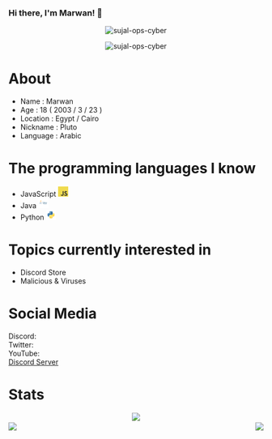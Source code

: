 ### Hi there, I'm Marwan! 👋

<p align="center"> <img src="https://komarev.com/ghpvc/?username=1iPluto" alt="sujal-ops-cyber" /> </p>
<p align="center"> <img src="https://discord.c99.nl/widget/theme-4/479941915505065984.png" alt="sujal-ops-cyber" /> </p>

# About
- Name : Marwan
- Age : 18 ( 2003 / 3 / 23 )
- Location : Egypt / Cairo
- Nickname : Pluto
- Language : Arabic

# **The programming languages I know**
- JavaScript <code><img height="20" src="https://raw.githubusercontent.com/github/explore/80688e429a7d4ef2fca1e82350fe8e3517d3494d/topics/javascript/javascript.png"></code> 
- Java <code><img height="20" src="https://raw.githubusercontent.com/github/explore/80688e429a7d4ef2fca1e82350fe8e3517d3494d/topics/java/java.png"></code>
- Python <code><img height="20" src="https://raw.githubusercontent.com/github/explore/80688e429a7d4ef2fca1e82350fe8e3517d3494d/topics/python/python.png"></code> 
# Topics currently interested in
- Discord Store
- Malicious & Viruses

# Social Media
Discord: 
<br>
Twitter: 
<br>
YouTube: 
<br>
[Discord Server](https://discord.gg/WrQ9jRF)


# Stats

<div align="center"><img src="https://github-profile-trophy.vercel.app/?username=1iPluto&theme=dracula&count_private=true"></div>
<img align="left" src="https://github-readme-stats.vercel.app/api?username=1iPluto&show_icons=true&hide_border=true&theme=tokyonight"><img align="right" src="https://github-readme-stats.vercel.app/api/top-langs/?username=1iPluto&theme=tokyonight&hide=batchfile">

